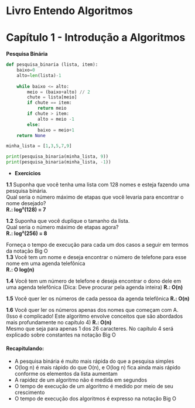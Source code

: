 # Livro Entendo Algoritmos
# Capítulo 1 - Introdução a Algoritmos

**Pesquisa Binária**
```python
def pesquisa_binaria (lista, item):
    baixo=0
    alto=len(lista)-1
    
    while baixo <= alto:
        meio = (baixo+alto) // 2
        chute = lista[meio]
        if chute == item:
            return meio
        if chute > item:
            alto = meio -1
        else:
            baixo = meio+1
    return None

minha_lista = [1,3,5,7,9]

print(pesquisa_binaria(minha_lista, 9))
print(pesquisa_binaria(minha_lista, -1))
```

- **Exercicios**

**1.1** Suponha que você tenha uma lista com 128 nomes e esteja fazendo uma pesquisa binária.  
Qual seria o número máximo de etapas que você levaria para encontrar o nome desejado?  
**R.: log²(128) = 7**

**1.2** Suponha que você duplique o tamanho da lista.  
Qual seria o número máximo de etapas agora?  
**R.: log²(256) = 8**

Forneça o tempo de execução para cada um dos casos a seguir em termos da notação Big O  
**1.3** Você tem um nome e deseja encontrar o número de telefone para esse nome em uma agenda telefônica  
**R.: O log(n)**

**1.4** Você tem um número de telefone e deseja encontrar o dono dele em uma agenda telefônica (Dica: Deve procurar pela agenda inteira)
**R.: O(n)**

**1.5** Você quer ler os números de cada pessoa da agenda telefônica
**R.: O(n)**

**1.6** Você quer ler os números apenas dos nomes que começam com A.
(Isso é complicado! Este algoritmo envolve conceitos que são abordados mais profundamente no capítulo 4)
**R.: O(n)**  
Mesmo que seja para apenas 1 dos 26 caracteres. No capítulo 4 será explicado sobre constantes na notação Big O

#### Recapitulando:
- A pesquisa binária é muito mais rápida do que a pesquisa simples
- O(log n) é mais rápido do que O(n), e O(log n) fica ainda mais rápido conforme os elementos da lista aumentam
- A rapidez de um algoritmo não é medida em segundos
- O tempo de execução de um algoritmo é medido por meio de seu crescimento
- O tempo de execução dos algoritmos é expresso na notação Big O